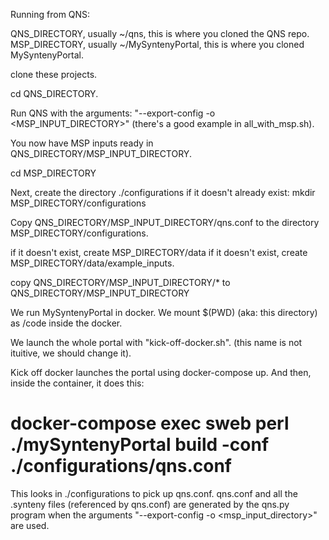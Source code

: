 Running from QNS:

QNS_DIRECTORY, usually ~/qns, this is where you cloned the QNS repo.
MSP_DIRECTORY, usually ~/MySyntenyPortal, this is where you cloned MySyntenyPortal.

clone these projects.

cd QNS_DIRECTORY.

Run QNS with the arguments: 
"--export-config  -o <MSP_INPUT_DIRECTORY>"
(there's a good example in all_with_msp.sh).

You now have MSP inputs ready in QNS_DIRECTORY/MSP_INPUT_DIRECTORY.

cd MSP_DIRECTORY

Next, create the directory ./configurations if it doesn't already exist:
mkdir MSP_DIRECTORY/configurations

Copy QNS_DIRECTORY/MSP_INPUT_DIRECTORY/qns.conf to the directory MSP_DIRECTORY/configurations.

if it doesn't exist, create MSP_DIRECTORY/data
if it doesn't exist, create MSP_DIRECTORY/data/example_inputs.

copy QNS_DIRECTORY/MSP_INPUT_DIRECTORY/* to QNS_DIRECTORY/MSP_INPUT_DIRECTORY


We run MySyntenyPortal in docker. We mount $(PWD) (aka: this directory) as /code inside the docker.

We launch the whole portal with "kick-off-docker.sh". (this name is not ituitive, we should change it).

Kick off docker launches the portal using docker-compose up. And then, inside the container, it does this:

# docker-compose exec sweb perl ./mySyntenyPortal build -conf ./configurations/qns.conf

This looks in ./configurations to pick up qns.conf. qns.conf and all the .synteny files (referenced by
qns.conf) are generated by the qns.py program when the arguments "--export-config  -o <msp_input_directory>"
are used.





